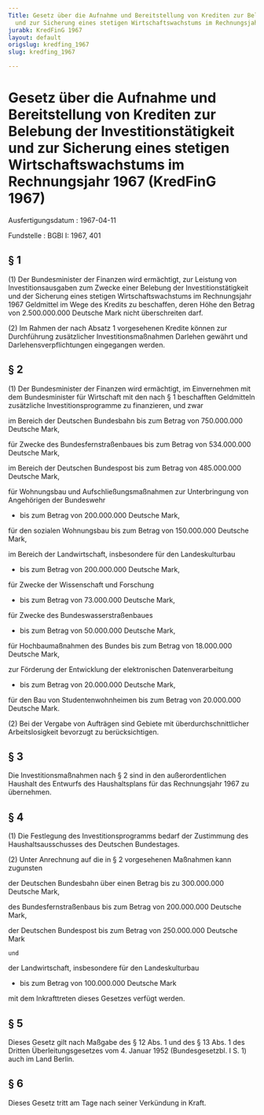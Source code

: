 ```yaml
---
Title: Gesetz über die Aufnahme und Bereitstellung von Krediten zur Belebung der Investitionstätigkeit
  und zur Sicherung eines stetigen Wirtschaftswachstums im Rechnungsjahr 1967
jurabk: KredFinG 1967
layout: default
origslug: kredfing_1967
slug: kredfing_1967

---
```


# Gesetz über die Aufnahme und Bereitstellung von Krediten zur Belebung der Investitionstätigkeit und zur Sicherung eines stetigen Wirtschaftswachstums im Rechnungsjahr 1967 (KredFinG 1967)

Ausfertigungsdatum
:   1967-04-11

Fundstelle
:   BGBl I: 1967, 401



## § 1

(1) Der Bundesminister der Finanzen wird ermächtigt, zur Leistung von Investitionsausgaben zum Zwecke einer Belebung der Investitionstätigkeit und der Sicherung eines stetigen Wirtschaftswachstums im Rechnungsjahr 1967 Geldmittel im Wege des Kredits zu beschaffen, deren Höhe den Betrag von 2.500.000.000 Deutsche Mark nicht überschreiten darf.

(2) Im Rahmen der nach Absatz 1 vorgesehenen Kredite können zur Durchführung zusätzlicher Investitionsmaßnahmen Darlehen gewährt und Darlehensverpflichtungen eingegangen werden.


## § 2

(1) Der Bundesminister der Finanzen wird ermächtigt, im Einvernehmen mit dem Bundesminister für Wirtschaft mit den nach § 1 beschafften Geldmitteln zusätzliche Investitionsprogramme zu finanzieren, und zwar

im Bereich der Deutschen Bundesbahn bis zum Betrag von 750.000.000 Deutsche Mark,


für Zwecke des Bundesfernstraßenbaues bis zum Betrag von 534.000.000 Deutsche Mark,


im Bereich der Deutschen Bundespost bis zum Betrag von 485.000.000 Deutsche Mark,



für Wohnungsbau und Aufschließungsmaßnahmen zur Unterbringung von Angehörigen der Bundeswehr

*   bis zum Betrag von 200.000.000 Deutsche Mark,


für den sozialen Wohnungsbau bis zum Betrag von 150.000.000 Deutsche Mark,



im Bereich der Landwirtschaft, insbesondere für den Landeskulturbau

*   bis zum Betrag von 200.000.000 Deutsche Mark,



für Zwecke der Wissenschaft und Forschung

*   bis zum Betrag von 73.000.000 Deutsche Mark,



für Zwecke des Bundeswasserstraßenbaues

*   bis zum Betrag von 50.000.000 Deutsche Mark,


für Hochbaumaßnahmen des Bundes bis zum Betrag von 18.000.000 Deutsche Mark,



zur Förderung der Entwicklung der elektronischen Datenverarbeitung

*   bis zum Betrag von 20.000.000 Deutsche Mark,


für den Bau von Studentenwohnheimen bis zum Betrag von 20.000.000 Deutsche Mark.




(2) Bei der Vergabe von Aufträgen sind Gebiete mit überdurchschnittlicher Arbeitslosigkeit bevorzugt zu berücksichtigen.


## § 3

Die Investitionsmaßnahmen nach § 2 sind in den außerordentlichen Haushalt des Entwurfs des Haushaltsplans für das Rechnungsjahr 1967 zu übernehmen.


## § 4

(1) Die Festlegung des Investitionsprogramms bedarf der Zustimmung des Haushaltsausschusses des Deutschen Bundestages.

(2) Unter Anrechnung auf die in § 2 vorgesehenen Maßnahmen kann zugunsten

der Deutschen Bundesbahn über einen Betrag bis zu 300.000.000 Deutsche Mark,


des Bundesfernstraßenbaus bis zum Betrag von 200.000.000 Deutsche Mark,


der Deutschen Bundespost bis zum Betrag von 250.000.000 Deutsche Mark

    und



der Landwirtschaft, insbesondere für den Landeskulturbau

*   bis zum Betrag von 100.000.000 Deutsche Mark



mit dem Inkrafttreten dieses Gesetzes verfügt werden.


## § 5

Dieses Gesetz gilt nach Maßgabe des § 12 Abs. 1 und des § 13 Abs. 1 des Dritten Überleitungsgesetzes vom 4. Januar 1952 (Bundesgesetzbl. I S. 1) auch im Land Berlin.


## § 6

Dieses Gesetz tritt am Tage nach seiner Verkündung in Kraft.

